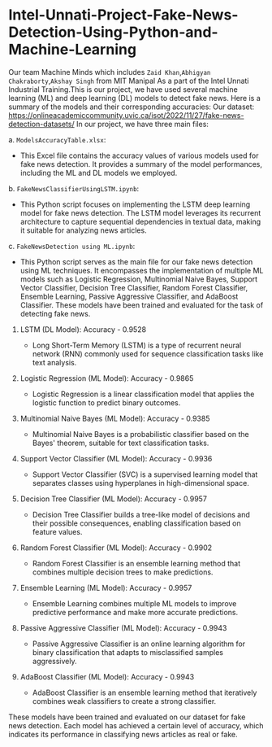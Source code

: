 # Intel-Unnati-Project-Fake-News-Detection-Using-Python-and-Machine-Learning
Our team Machine Minds which includes `Zaid Khan`,`Abhigyan Chakraborty`,`Akshay Singh` from MIT Manipal
As a part of the Intel Unnati Industrial Training.This is our project, we have used several machine learning (ML) and deep learning (DL) models to detect fake news. Here is a summary of the models and their corresponding accuracies:
Our dataset: https://onlineacademiccommunity.uvic.ca/isot/2022/11/27/fake-news-detection-datasets/
In our project, we have three main files:

a. `ModelsAccuracyTable.xlsx`:
   - This Excel file contains the accuracy values of various models used for fake news detection. It provides a summary of the model performances, including the ML and DL models we employed.

b. `FakeNewsClassifierUsingLSTM.ipynb`:
   - This Python script focuses on implementing the LSTM deep learning model for fake news detection. The LSTM model leverages its recurrent architecture to capture sequential dependencies in textual data, making it suitable for analyzing news articles.

c. `FakeNewsDetection using ML.ipynb`:
   - This Python script serves as the main file for our fake news detection using ML techniques. It encompasses the implementation of multiple ML models such as Logistic Regression, Multinomial Naive Bayes, Support Vector Classifier, Decision Tree Classifier, Random Forest Classifier, Ensemble Learning, Passive Aggressive Classifier, and AdaBoost Classifier. These models have been trained and evaluated for the task of detecting fake news.
     
1. LSTM (DL Model): Accuracy - 0.9528
   - Long Short-Term Memory (LSTM) is a type of recurrent neural network (RNN) commonly used for sequence classification tasks like text analysis.

2. Logistic Regression (ML Model): Accuracy - 0.9865
   - Logistic Regression is a linear classification model that applies the logistic function to predict binary outcomes.

3. Multinomial Naive Bayes (ML Model): Accuracy - 0.9385
   - Multinomial Naive Bayes is a probabilistic classifier based on the Bayes' theorem, suitable for text classification tasks.

4. Support Vector Classifier (ML Model): Accuracy - 0.9936
   - Support Vector Classifier (SVC) is a supervised learning model that separates classes using hyperplanes in high-dimensional space.

5. Decision Tree Classifier (ML Model): Accuracy - 0.9957
   - Decision Tree Classifier builds a tree-like model of decisions and their possible consequences, enabling classification based on feature values.

6. Random Forest Classifier (ML Model): Accuracy - 0.9902
   - Random Forest Classifier is an ensemble learning method that combines multiple decision trees to make predictions.

7. Ensemble Learning (ML Model): Accuracy - 0.9957
   - Ensemble Learning combines multiple ML models to improve predictive performance and make more accurate predictions.

8. Passive Aggressive Classifier (ML Model): Accuracy - 0.9943
   - Passive Aggressive Classifier is an online learning algorithm for binary classification that adapts to misclassified samples aggressively.

9. AdaBoost Classifier (ML Model): Accuracy - 0.9943
   - AdaBoost Classifier is an ensemble learning method that iteratively combines weak classifiers to create a strong classifier.

These models have been trained and evaluated on our dataset for fake news detection. Each model has achieved a certain level of accuracy, which indicates its performance in classifying news articles as real or fake.
